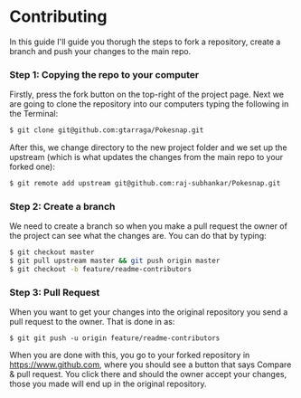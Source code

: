 # Contributing

In this guide I'll guide you thorugh the steps to fork a repository, create a branch and push your changes to the main repo.

### Step 1: Copying the repo to your computer
Firstly, press the fork button on the top-right of the project page. Next we are going to clone the repository into our computers typing the following in the Terminal:
```sh
$ git clone git@github.com:gtarraga/Pokesnap.git
```
After this, we change directory to the new project folder and we set up the upstream (which is what updates the changes from the main repo to your forked one):
```sh
$ git remote add upstream git@github.com:raj-subhankar/Pokesnap.git
```
### Step 2: Create a branch
We need to create a branch so when you make a pull request the owner of the project can see what the changes are. You can do that by typing:
```sh
$ git checkout master
$ git pull upstream master && git push origin master
$ git checkout -b feature/readme-contributors
```
### Step 3: Pull Request
When you want to get your changes into the original repository you send a pull request to the owner. That is done in as:
```
$ git git push -u origin feature/readme-contributors
```
When you are done with this, you go to your forked repository in https://www.github.com, where you should see a button that says Compare & pull request. You click there and should the owner accept your changes, those you made will end up in the original repository.
